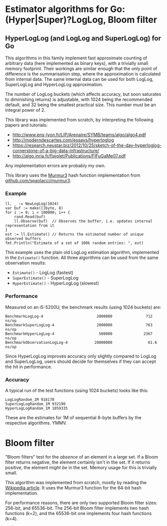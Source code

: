 # Estimator algorithms for Go: (Hyper|Super)?LogLog, Bloom filter

## HyperLogLog (and LogLog and SuperLogLog) for Go

This algorithms in this family implement fast approximate counting of arbitrary data (here implemented as binary keys), with a trivially small memory footprint. Their workings are similar enough that the only point of difference is the summarisation step, where the approximation is calculated from internal data. The same internal data can be used for both LogLog, SuperLogLog and HyperLogLog approximation.

The number of LogLog buckets (which affects accuracy, but soon saturates to diminishing returns) is adjustable, with 1024 being the recommended default, and 32 being the smallest practical size. This number must be an integral power of 2.

This library was implemented from scratch, by interpreting the following papers and tutorials:

* http://www.ens-lyon.fr/LIP/Arenaire/SYMB/teams/algo/algo4.pdf
* http://moderndescartes.com/essays/hyperloglog
* https://research.neustar.biz/2012/10/25/sketch-of-the-day-hyperloglog-cornerstone-of-a-big-data-infrastructure/
* http://algo.inria.fr/flajolet/Publications/FlFuGaMe07.pdf

Any implementation errors are probably my own.

This library uses the [Murmur3](https://en.wikipedia.org/wiki/MurmurHash) hash function implementation from [github.com/spaolacci/murmur3](https://github.com/spaolacci/murmur3).

### Example

	ll, _ := NewLogLog(1024)
	var buf := make([]byte, 8)
	for i := 0; i < 100000; i++ {
		rand.Read(buf)
		ll.Observe(buf)  // Observes the buffer, i.e. updates internal representation from it
	}
	est := ll.Estimate() // Returns the estimated number of unique observed buffers
	fmt.Println("Estimate of a set of 100k random entries: ", est)

This example uses the plain old LogLog estimation algorithm, implemented in the `Estimate()` function. All three algorithms can be used from the same observation results:

* `Estimate()` - LogLog (fastest)
* `SuperEstimate()` - SuperLogLog
* `HyperEstimate()` - HyperLogLog (slowest)

### Performance

Measured on an i5-5200U, the benchmark results (using 1024 buckets) are:

    BenchmarkLogLog-4                        2000000               712 ns/op
    BenchmarkSuperLogLog-4                   2000000               763 ns/op
    BenchmarkHyperLogLog-4                    500000              2367 ns/op
    BenchmarkObservationLogLog-4            20000000                61.6 ns/op

Since HyperLogLog improves accuracy only slightly compared to LogLog and SuperLogLog, users should decide for themselves if they can accept the hit in performance.

### Accuracy 

A typical run of the test functions (using 1024 buckets) looks like this:

    LogLogRandom_1M 918170
    SuperLogLogRandom_1M 932190
    HyperLogLogRandom_1M 1059335

These are the estimates for 1M of sequential 8-byte buffers by the respective algorithms. YMMV.

# Bloom filter

"Bloom filters" test for the *absence* of an element in a large set. If a Bloom filter returns negative, the element certainly isn't in the set. If it returns positive, the element *might be* in the set. Memory usage for this is trivially small.

This algorithm was implemented from scratch, mostly by reading the [Wikipedia article](https://en.wikipedia.org/wiki/Bloom_filter). It uses the Murmur3 function for the 64-bit hash implementation.

For performance reasons, there are only two supported Bloom filter sizes: 256-bit, and 65536-bit. The 256-bit Bloom filter implements two hash functions (k=2), and the 65536-bit one implements four hash functions (k=4).

